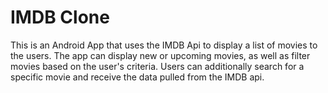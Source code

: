 # IMDB Clone

This is an Android App that uses the IMDB Api to display a list of movies to the users. The app can display new or upcoming movies, as well as filter movies based on the user's criteria. Users can additionally search for a specific movie and receive the data pulled from the IMDB api.
